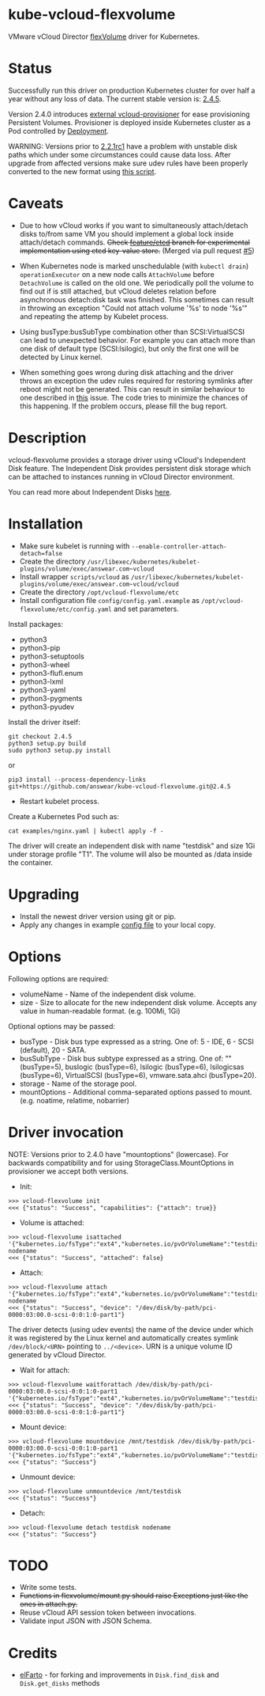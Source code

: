 kube-vcloud-flexvolume
======================

VMware vCloud Director [flexVolume](https://kubernetes.io/docs/concepts/storage/volumes/#out-of-tree-volume-plugins)
driver for Kubernetes.


Status
======

Successfully run this driver on production Kubernetes cluster for over half a year without any loss of data.
The current stable version is: [2.4.5](../../releases/tag/2.4.5).

Version 2.4.0 introduces [external vcloud-provisioner](provisioner) for ease provisioning Persistent Volumes.
Provisioner is deployed inside Kubernetes cluster as a Pod controlled by [Deployment](provisioner/deployment).

WARNING: Versions prior to [2.2.1rc1](../../releases/tag/2.2.1rc1) have a problem with unstable disk paths which under some circumstances could cause data loss.
After upgrade from affected versions make sure udev rules have been properly converted to the new format using [this script](scripts/fix_udev_rules.sh).


Caveats
=======

*  Due to how vCloud works if you want to simultaneously attach/detach disks to/from same VM you should implement a global lock inside attach/detach commands. ~~Check [feature/etcd](../../tree/feature/etcd) branch for experimental implementation using etcd key-value store.~~ (Merged via pull request [#5](../../pr/5))

*  When Kubernetes node is marked unschedulable (with `kubectl drain`) `operationExecutor` on a new node calls `AttachVolume` before `DetachVolume` is called on the old one. We periodically poll the volume to find out if is still attached, but vCloud deletes relation before asynchronous detach:disk task was finished. This sometimes can result in throwing an exception "Could not attach volume '%s' to node '%s'" and repeating the attemp by Kubelet process.

*  Using busType:busSubType combination other than SCSI:VirtualSCSI can lead to unexpected behavior. For example you can attach more than one disk of default type (SCSI:lsilogic), but only the first one will be detected by Linux kernel.

*  When something goes wrong during disk attaching and the driver throws an exception the udev rules required for restoring symlinks after reboot might not be generated. This can result in similar behaviour to one described in [this](../../issues/7) issue. The code tries to minimize the chances of this happening. If the problem occurs, please fill the bug report.


Description
===========

vcloud-flexvolume provides a storage driver using vCloud's Independent Disk feature. The Independent Disk provides
persistent disk storage which can be attached to instances running in vCloud Director environment.

You can read more about Independent Disks [here](https://pubs.vmware.com/vcd-80/index.jsp?topic=/com.vmware.vcloud.api.sp.doc_90/GUID-ED825075-4278-486A-A1EB-FB47FE0226DA.html).


Installation
============

*  Make sure kubelet is running with `--enable-controller-attach-detach=false`
*  Create the directory `/usr/libexec/kubernetes/kubelet-plugins/volume/exec/answear.com~vcloud`
*  Install wrapper `scripts/vcloud` as `/usr/libexec/kubernetes/kubelet-plugins/volume/exec/answear.com~vcloud/vcloud`
*  Create the directory `/opt/vcloud-flexvolume/etc`
*  Install configuration file `config/config.yaml.example` as `/opt/vcloud-flexvolume/etc/config.yaml` and set parameters.

Install packages:

*  python3
*  python3-pip
*  python3-setuptools
*  python3-wheel
*  python3-flufl.enum
*  python3-lxml
*  python3-yaml
*  python3-pygments
*  python3-pyudev

Install the driver itself:

```
git checkout 2.4.5
python3 setup.py build
sudo python3 setup.py install
```

or

```
pip3 install --process-dependency-links git+https://github.com/answear/kube-vcloud-flexvolume.git@2.4.5
```

*  Restart kubelet process.

Create a Kubernetes Pod such as:

```
cat examples/nginx.yaml | kubectl apply -f -
```

The driver will create an independent disk with name "testdisk" and size 1Gi under storage profile "T1".
The volume will also be mounted as /data inside the container.


Upgrading
=========

*  Install the newest driver version using git or pip.
*  Apply any changes in example [config file](config/config.yaml.example) to your local copy.


Options
=======

Following options are required:

*  volumeName - Name of the independent disk volume.
*  size - Size to allocate for the new independent disk volume. Accepts any value in human-readable format. (e.g. 100Mi, 1Gi)

Optional options may be passed:

*  busType - Disk bus type expressed as a string. One of: 5 - IDE, 6 - SCSI (default), 20 - SATA.
*  busSubType - Disk bus subtype expressed as a string. One of: "" (busType=5), buslogic (busType=6), lsilogic (busType=6), lsilogicsas (busType=6), VirtualSCSI (busType=6), vmware.sata.ahci (busType=20).
*  storage - Name of the storage pool.
*  mountOptions - Additional comma-separated options passed to mount. (e.g. noatime, relatime, nobarrier)


Driver invocation
=================

NOTE: Versions prior to 2.4.0 have "mountoptions" (lowercase). For backwards compatibility and for using StorageClass.MountOptions in provisioner we accept both versions.

*  Init:

```
>>> vcloud-flexvolume init
<<< {"status": "Success", "capabilities": {"attach": true}}
```

*  Volume is attached:

```
>>> vcloud-flexvolume isattached '{"kubernetes.io/fsType":"ext4","kubernetes.io/pvOrVolumeName":"testdisk","kubernetes.io/readwrite":"rw","mountOptions":"relatime,nobarrier","size":"1Gi","storage":"T1","busType":6,"busSubType":"VirtualSCSI","volumeName":"testdisk"}' nodename
<<< {"status": "Success", "attached": false}
```

*  Attach:

```
>>> vcloud-flexvolume attach '{"kubernetes.io/fsType":"ext4","kubernetes.io/pvOrVolumeName":"testdisk","kubernetes.io/readwrite":"rw","mountOptions":"relatime,nobarrier","size":"1Gi","storage":"T1","busType":6,"busSubType":"VirtualSCSI","volumeName":"testdisk"}' nodename
<<< {"status": "Success", "device": "/dev/disk/by-path/pci-0000:03:00.0-scsi-0:0:1:0-part1"}
```

The driver detects (using udev events) the name of the device under which it was registered by the Linux kernel and automatically creates symlink `/dev/block/<URN>` pointing to `../<device>`.
URN is a unique volume ID generated by vCloud Director.

*  Wait for attach:

```
>>> vcloud-flexvolume waitforattach /dev/disk/by-path/pci-0000:03:00.0-scsi-0:0:1:0-part1 '{"kubernetes.io/fsType":"ext4","kubernetes.io/pvOrVolumeName":"testdisk","kubernetes.io/readwrite":"rw","mountOptions":"relatime,nobarrier","size":"1Gi","storage":"T1","busType":6,"busSubType":"VirtualSCSI","volumeName":"testdisk"}'
<<< {"status": "Success", "device": "/dev/disk/by-path/pci-0000:03:00.0-scsi-0:0:1:0-part1"}
```

*  Mount device:

```
>>> vcloud-flexvolume mountdevice /mnt/testdisk /dev/disk/by-path/pci-0000:03:00.0-scsi-0:0:1:0-part1 '{"kubernetes.io/fsType":"ext4","kubernetes.io/pvOrVolumeName":"testdisk","kubernetes.io/readwrite":"rw","mountOptions":"relatime,nobarrier","size":"1Gi","storage":"T1","busType":6,"busSubType":"VirtualSCSI","volumeName":"testdisk"}'
<<< {"status": "Success"}
```

*  Unmount device:

```
>>> vcloud-flexvolume unmountdevice /mnt/testdisk
<<< {"status": "Success"}
```

*  Detach:

```
>>> vcloud-flexvolume detach testdisk nodename
<<< {"status": "Success"}
```


TODO
====

*  Write some tests.
*  ~~Functions in flexvolume/mount.py should raise Exceptions just like the ones in attach.py.~~
*  Reuse vCloud API session token between invocations.
*  Validate input JSON with JSON Schema.


Credits
=======

 * [elFarto](https://github.com/elFarto) - for forking and improvements in `Disk.find_disk` and `Disk.get_disks` methods

